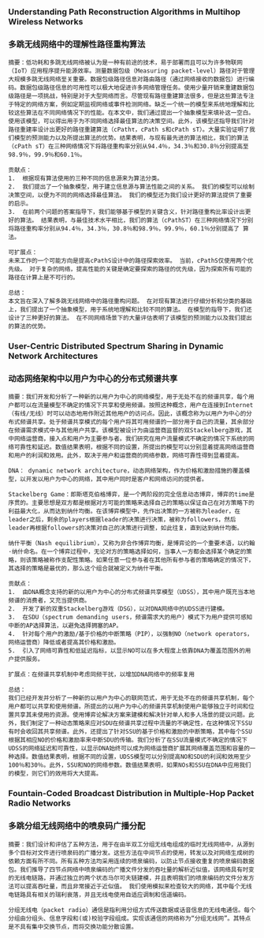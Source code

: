 ### Understanding Path Reconstruction Algorithms in Multihop Wireless Networks
### 多跳无线网络中的理解性路径重构算法

    摘要：低功耗和多跳无线网络被认为是一种有前途的技术，易于部署而且可以为许多物联网（IoT）应用程序提升能源效率。测量数据包级（Measuring packet-level）路径对于管理大规模多跳无线网络至关重要。数据包级路径信息对路由路径（通过网络接收的数据包）进行编码。数据包级路径信息的可用性可以极大地促进许多网络管理任务。使用少量开销来重建数据包级路径是一项挑战，特别是对于大型网络而言。尽管现有路径重建算法很多，但是这些算法专注于特定的网络方案，例如定期监视网络或事件检测网络。缺乏一个统一的模型来系统地理解和比较这些算法在不同网络情况下的性能。在本文中，我们通过提出一个抽象模型来填补这一空白。使用该模型，可以得出用于为不同网络选择最佳算法的决策空间。此外，该模型还指导我们针对路径重建率设计出更好的路径重建算法（cPathτ，cPath s和cPath sT）。大量实验证明了我们模型的预测能力以及所提出算法的优势。结果表明，与现有最先进的算法相比，我们的算法（cPath sT）在三种网络情况下将路径重构率分别从94.4％，34.3％和30.8％分别提高至98.9％，99.9％和60.1％。

    贡献点：
    1.	根据现有算法使用的三种不同的信息源来为算法分类。
    2.	我们提出了一个抽象模型，用于建立信息源与算法性能之间的关系。 我们的模型可以绘制决策空间，以便为不同的网络选择最佳算法。 我们的模型还为我们设计更好的算法提供了重要的启示。
    3.	在前两个问题的答案指导下，我们能够基于模型的关键含义，针对路径重构比率设计出更好的算法。 结果表明，与最佳技术水平相比，我们的算法（cPathST）在三种网络情况下分别将路径重构率分别从94.4％，34.3％，30.8％和98.9％，99.9％，60.1％分别提高了 算法。

    可扩展点： 
    未来工作的一个可能方向是提高cPathS设计中的路径探索效率。 当前，cPathS仅使用两个优先级。 对于复杂的网络，提高性能的关键是确定要探索的路径的优先级，因为探索所有可能的路径在计算上是不可行的。

    总结：
    本文旨在深入了解多跳无线网络中的路径重构问题。 在对现有算法进行仔细分析和分类的基础上，我们提出了一个抽象模型，用于系统地理解和比较不同的算法。 在模型的指导下，我们还设计了三种更好的算法。 在不同网络场景下的大量评估表明了该模型的预测能力以及我们提出的算法的优势。
### User-Centric Distributed Spectrum Sharing in Dynamic Network Architectures
### 动态网络架构中以用户为中心的分布式频谱共享

    摘要：我们开发和分析了一种新的以用户为中心的网络模型，用于无处不在的频谱共享，每个用户都可以在流量模型不确定的情况下共享和使用频谱。按照这种概念，用户在连接到Internet（有线/无线）时可以动态地用作附近其他用户的访问点。因此，该概念称为以用户为中心的分布式频谱共享。处于频谱共享模式的每个用户将其可用频谱的一部分用于自己的流量，其余部分在频谱需求模式中与其他用户共享。该模型被设计为由运营商监督的双Stackelberg游戏，其中网络运营商，接入点和用户为主要参与者。我们研究在用户流量模式不确定的情况下系统的网络可靠性和延迟。数值结果表明，根据不同的设置，所提出的模型可以分别显着提高网络运营商和用户的利润和效用。此外，取决于用户和运营商的网络参数，网络可靠性得到显着提高。

    DNA： dynamic network architecture，动态网络架构，作为价格和激励措施的覆盖模型，以开发以用户为中心的网络，其中用户同时是客户和网络访问的提供者。

    Stackelberg Game：即斯塔克伯格博弈，是一个两阶段的完全信息动态博弈，博弈的time是序贯的。主要思想是双方都是根据对方可能的策略来选择自己的策略以保证自己在对方策略下的利益最大化，从而达到纳什均衡。在该博弈模型中，先作出决策的一方被称为leader，在leader之后，剩余的players根据leader的决策进行决策，被称为followers，然后leader再根据followers的决策对自己的决策进行调整，如此往复，直到达到纳什均衡。

    纳什平衡（Nash equilibrium），又称为非合作博弈均衡，是博弈论的一个重要术语，以约翰·纳什命名。在一个博弈过程中，无论对方的策略选择如何，当事人一方都会选择某个确定的策略，则该策略被称作支配性策略。如果任意一位参与者在其他所有参与者的策略确定的情况下，其选择的策略是最优的，那么这个组合就被定义为纳什平衡。

    贡献点：
    1.	由DNA概念支持的新的以用户为中心的分布式频谱共享模型（UDSS），其中用户既充当本地频谱的消费者，又充当提供商。
    2.	开发了新的双重Stackelberg游戏（DSG），以对DNA网络中的UDSS进行建模。
    3.	在SDU（spectrum demanding users，频谱需求大的用户）模式下为用户提供可感知中断的AP选择算法，以避免选择拥塞的AP。
    4.	针对每个用户的激励/基于价格的中断策略（PIP），以强制NO（network operators，网络运营商）降低或者提高其价格和激励。
    5.	引入了网络可靠性和低延迟指标，以显示NO可以在多大程度上依靠DNA为覆盖范围外的用户提供服务。

    扩展点：在频谱共享机制中考虑同频干扰，以增加DNA网络中的频率复用

    总结：
    我们已经开发并分析了一种新的以用户为中心的联网范式，用于无处不在的频谱共享机制，每个用户都可以共享和使用频谱。所提出的以用户为中心的频谱共享机制使用户能够独立于时间和位置共享其未使用的资源。使用博弈论解决方案来建模和解决针对单人和多人场景的提议问题。此外，我们制定了一种动态策略来应对SDU在频谱共享过程中流量的不确定性，在这种情况下SSU有时会收回其共享频谱。此外，还提出了针对SSU的基于价格和激励的中断策略，其中每个SSU根据其相应NO的价格和激励率来中断SDU的传输。我们分析了在SSU流量模式不确定的情况下UDSS的网络延迟和可靠性，以显示DNA始终可以成为网络运营商扩展其网络覆盖范围和容量的一种选择。数值结果表明，根据不同的设置，UDSS模型可以分别提高NO和SDU的利润和效用至少100％和30％。此外，SSU和NO的网络参数。数值结果表明，如果NOs和SSU在DNA中应用我们的模型，则它们的效用将大大提高。

### Fountain-Coded Broadcast Distribution in Multiple-Hop Packet Radio Networks
### 多跳分组无线网络中的喷泉码广播分配

    摘要：我们设计和评估了五种方法，用于在由半双工分组无线电组成的临时无线网络中，从源到多个目标对文件进行喷泉码的广播分发。这些方法在中间节点的使用，转发以及对网络生成树的依赖方面有所不同。所有五种方法均采用连续的喷泉编码，以防止节点接收重复的喷泉编码数据包。我们推导了四节点网络中喷泉编码的广播文件分发的吞吐量的解析近似值，该网络具有时变的无线电链路，并通过独立的两个状态马尔可夫链建模，并且表明我们的喷泉编码的文件分发方法可以提高吞吐量，而且非常接近于近似值。 我们使用模拟来检查较大的网络，其中每个无线电链路具有相关的瑞利衰落，并且无线电使用自适应调制和信道编码。

    分组无线电（packet radio）通信是指利用分组方式传送数据或话音信息的无线电通信。每个分组由分组头、信息字段和(或)校验字段组成。实现该通信的网络称为“分组无线网”。其特点是不具有集中交换节点，而将交换功能分散设置。
	


